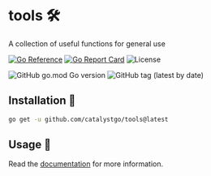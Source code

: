# tools 🛠️

A collection of useful functions for general use

[![Go Reference](https://pkg.go.dev/badge/github.com/catalystgo/tools.svg)](https://pkg.go.dev/github.com/catalystgo/tools)
[![Go Report Card](https://goreportcard.com/badge/github.com/catalystgo/tools)](https://goreportcard.com/report/github.com/catalystgo/tools)
![License](https://img.shields.io/github/license/catalystgo/tools)

![GitHub go.mod Go version](https://img.shields.io/github/go-mod/go-version/catalystgo/tools)
![GitHub tag (latest by date)](https://img.shields.io/github/v/tag/catalystgo/tools)

## Installation 🚀

```bash
go get -u github.com/catalystgo/tools@latest
```

## Usage 🔧

Read the [documentation](https://pkg.go.dev/github.com/catalystgo/tools/collections) for more information.
